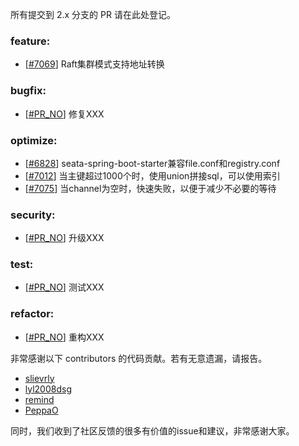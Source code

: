 所有提交到 2.x 分支的 PR 请在此处登记。

<!-- 请根据PR的类型添加 `变更记录` 到以下对应位置(feature/bugfix/optimize/test) 下 -->

### feature:

- [[#7069](https://github.com/apache/incubator-seata/pull/7069)] Raft集群模式支持地址转换

### bugfix:

- [[#PR_NO](https://github.com/apache/incubator-seata/pull/#PR_NO)] 修复XXX

### optimize:

- [[#6828](https://github.com/apache/incubator-seata/pull/6828)] seata-spring-boot-starter兼容file.conf和registry.conf
- [[#7012](https://github.com/apache/incubator-seata/pull/7012)] 当主键超过1000个时，使用union拼接sql，可以使用索引
- [[#7075](https://github.com/apache/incubator-seata/pull/7075)] 当channel为空时，快速失败，以便于减少不必要的等待

### security:

- [[#PR_NO](https://github.com/apache/incubator-seata/pull/PR_NO)] 升级XXX

### test:

- [[#PR_NO](https://github.com/apache/incubator-seata/pull/PR_NO)] 测试XXX

### refactor:

- [[#PR_NO](https://github.com/apache/incubator-seata/pull/PR_NO)] 重构XXX

非常感谢以下 contributors 的代码贡献。若有无意遗漏，请报告。

<!-- 请确保您的 GitHub ID 在以下列表中 -->

- [slievrly](https://github.com/slievrly)
- [lyl2008dsg](https://github.com/lyl2008dsg)
- [remind](https://github.com/remind)
- [PeppaO](https://github.com/PeppaO)

同时，我们收到了社区反馈的很多有价值的issue和建议，非常感谢大家。